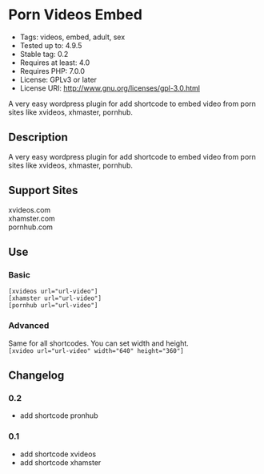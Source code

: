 # Porn Videos Embed #
* Tags: videos, embed, adult, sex
* Tested up to: 4.9.5
* Stable tag: 0.2
* Requires at least: 4.0
* Requires PHP: 7.0.0
* License: GPLv3 or later
* License URI: http://www.gnu.org/licenses/gpl-3.0.html

A very easy wordpress plugin for add shortcode to embed video from porn sites
like xvideos, xhmaster, pornhub.

## Description ##
A very easy wordpress plugin for add shortcode to embed video from porn sites
like xvideos, xhmaster, pornhub.

## Support Sites ##
xvideos.com<br />
xhamster.com<br />
pornhub.com<br />

## Use ##
### Basic ###
`[xvideos url="url-video"]`<br />
`[xhamster url="url-video"]`<br />
`[pornhub url="url-video"]`<br />

### Advanced ###

Same for all shortcodes. You can set width and height.<br />
`[xvideo url="url-video" width="640" height="360"]`


## Changelog ##

### 0.2 ###
* add shortcode pronhub
### 0.1 ###
* add shortcode xvideos
* add shortcode xhamster
